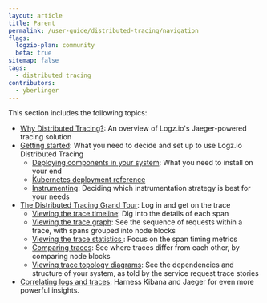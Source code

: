 ```yaml
---
layout: article
title: Parent
permalink: /user-guide/distributed-tracing/navigation
flags:
  logzio-plan: community
  beta: true
sitemap: false
tags:
  - distributed tracing
contributors:
  - yberlinger   
---
```

This section includes the following topics: 
* [Why Distributed Tracing?](/user-guide/distributed-tracing/tracing-overview): An overview of Logz.io's Jaeger-powered tracing solution
* [Getting started](/user-guide/distributed-tracing/getting-started-tracing): What you need to decide and set up to use Logz.io Distributed Tracing
    * [Deploying components in your system](/user-guide/distributed-tracing/deploying-components): What you need to install on your end
    * [Kubernetes deployment reference](/user-guide/distributed-tracing/k8s-deployment)
    * [Instrumenting](/user-guide/distributed-tracing/tracing-instrumentation): Deciding which instrumentation strategy is best for your needs
* [The Distributed Tracing Grand Tour](/user-guide/distributed-tracing/tracing-tour): Log in and get on the trace
    * [Viewing the trace timeline](/user-guide/distributed-tracing/trace-timeline): Dig into the details of each span
    * [Viewing the trace graph](/user-guide/distributed-tracing/trace-graph): See the sequence of requests within a trace, with spans grouped into node blocks
    * [Viewing the trace statistics ](/user-guide/distributed-tracing/trace-statistics): Focus on the span timing metrics 
    <!-- * [Viewing the trace JSON](/user-guide/distributed-tracing/trace-json): Generate the JSON file for the trace, for future reference -->
    * [Comparing traces](/user-guide/distributed-tracing/compare-traces): See where traces differ from each other, by comparing node blocks
    * [Viewing trace topology diagrams](/user-guide/distributed-tracing/topology-system_architecture): See the dependencies and structure of your system, as told by the service request trace stories
* [Correlating logs and traces](/user-guide/distributed-tracing/correlate-traces): Harness Kibana and Jaeger for even more powerful insights. 